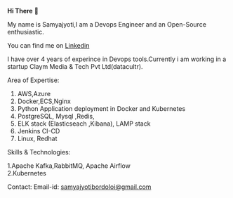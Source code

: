 <strong>Hi There</strong> 👋

My name is Samyajyoti,I am a Devops Engineer and an Open-Source enthusiastic.



You can find me on <a href="https://www.linkedin.com/in/samyajyoti-bordoloi-93513a129/">Linkedin </a> 

I have over 4 years of experince in Devops tools.Currently i am working in a startup Claym Media & Tech Pvt Ltd(datacultr).

Area of Expertise:

1. AWS,Azure
2. Docker,ECS,Nginx <br>
3. Python Application deployment in Docker and Kubernetes <br>
4. PostgreSQL, Mysql ,Redis, <br>
5. ELK stack (Elasticseach ,Kibana), LAMP stack <br>
6. Jenkins CI-CD <br>
7. Linux, Redhat <br>

Skills & Technologies:

1.Apache Kafka,RabbitMQ, Apache Airflow <br>
2.Kubernetes <br>

Contact: 
Email-id: samyajyotibordoloi@gmail.com  
